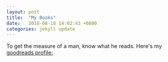 ```yaml
---
layout: post
title:  "My Books"
date:   2018-08-18 14:02:43 +0800
categories: jekyll update
---
```


To get the measure of a man, know what he reads. Here's my  
[goodreads profile:](https://www.goodreads.com/user/show/42518417-pralhad-deshpande)
